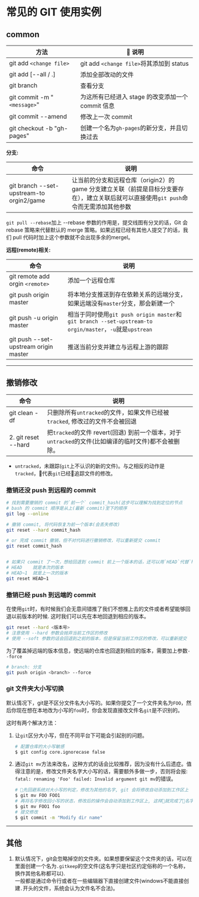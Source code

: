 # 常见的 GIT 使用实例

## common

| 方法                        |  说明                                            |
| --------------------------- | ------------------------------------------------- |
| git add `<change file>`     | git add `<change file>`将其添加到 status          |
| git add [--all / .]         | 添加全部改动的文件                                |
| git branch                  | 查看分支                                          |
| git commit -m "`<message>`" | 为这所有已经进入 stage 的改变添加一个 commit 信息 |
| git commit --amend          | 修改上一次 commit                                 |
| git checkout -b "gh-pages"  | 创建一个名为`gh-pages`的新分支，并且切换过去      |

**分支:**

| 命令                                     | 说明                                                                                                                                    |
| ---------------------------------------- | --------------------------------------------------------------------------------------------------------------------------------------- |
| git branch --set-upstream-to orgin2/game | 让当前的分支和远程仓库（origin2）的 game 分支建立关联（前提是目标分支要存在），建立关联后就可以直接使用`git push`命令而无需添加其他参数 |

`git pull --rebase`加上 --rebase 参数的作用是，提交线图有分叉的话，Git 会 rebase 策略来代替默认的 merge 策略。如果远程已经有其他人提交了的话，我们 pull 代码时加上这个参数就不会出现多余的mergel。

**远程(remote)相关:**

| 命令                                  | 说明                                                                                                    |
| ------------------------------------- | ------------------------------------------------------------------------------------------------------- |
| git remote add orgin `<remote>`       | 添加一个远程仓库                                                                                        |
| git push origin master                | 将本地分支推送到存在依赖关系的远端分支，如果远端没有`master`分支，那会新建一个                          |
| git push -u origin master             | 相当于同时使用`git push origin master`和`git branch --set-upstream-to orgin/master`，`-u`就是`upstrean` |
| git push --set-upstream origin master | 推送当前分支并建立与远程上游的跟踪                                                                      |

---

## 撤销修改

| 命令                | 说明                                                                                       |
| ------------------- | ------------------------------------------------------------------------------------------ |
| git clean -df       | 只删除所有`untracked`的文件，如果文件已经被`tracked`, 修改过的文件不会被回退               |
| 2. git reset --hard | 把`tracked`的文件 revert(回退) 到前一个版本，对于`untracked`的文件(比如编译的临时文件)都不会被删除。 |

- `untracked`，未跟踪(`git`上不认识的新的文件)。与之相反的动作是`tracked`，代表`git`已经追踪文件的修改。

### 撤销还没 push 到远程的 commit

``` bash
# 找到需要撤销的 commit 的`前一个` commit_hash(这步可以理解为找到定位的节点
# bash 的 commit 顺序是从上(最新 commit)至下的顺序
git log --online

# 撤销 commit, 将代码恢复为前一个版本(会丢失修改)
git reset --hard commit_hash

# or 完成 commit 撤销，但不对代码进行撤销修改，可以重新提交 commit
git reset commit_hash


# 如果只 commit 了一次，想给回退到 commit 前上一个版本的话，还可以用`HEAD`代替`hash`
# HEAD    就是本次的版本
# HEAD~1  就是上一次的版本
git reset HEAD~1
```

### 撤销已经 push 到远端的 commit

在使用`git`时，有时候我们会无意间错推了我们不想推上去的文件或者希望能够回退以前版本的时候.
这时我们可以先在本地回退到相应的版本。

``` bash
git reset --hard <版本号>
# 注意使用 --hard 参数会抛弃当前工作区的修改
# 使用 --soft 参数的话会回退到之前的版本，但是保留当前工作区的修改，可以重新提交
```

为了覆盖掉远端的版本信息，使远端的仓库也回退到相应的版本，需要加上参数`--force`

``` bash
# branch: 分支
git push origin <branch> --force
```

### git 文件夹大小写切换

默认情况下，git是不区分文件名大小写的。如果你提交了一个文件夹名为`FOO`，然后你现在想在本地改为小写的`foo`时，你会发现直接改文件名`git`是不识别的。

这时有两个解决方法：

1. 让`git`区分大小写，但在不同平台下可能会引起别的问题。

    ``` bash
    # 配置仓库的大小写敏感
    $ git config core.ignorecase false
    ```

2. 通过`git mv`方法来改名，这种方式的话会比较推荐，因为没有什么后遗症。值得注意的是，修改文件夹名字大小写的话，需要额外多做一步，否则将会报: `fatal: renaming 'Foo' failed: Invalid argument git mv`的错误。

    ``` bash
    # 先回避系统对大小写的判定，修改为其他的名字, git 会将修改自动添加到工作区上
    $ git mv FOO FOO1
    # 再将名字修改回小写的状态，修改后的操作会自动添加到工作区上, 这样就完成了名字的修改
    $ git mv FOO1 foo
    # 提交修改
    $ git commit -m "Modify dir name"
    ```

---

## 其他

1. 默认情况下，git会忽略掉空的文件夹。如果想要保留这个文件夹的话，可以在里面创建一个名为`.gitkeep`的空文件(这名字只是社区约定俗称的一个名称，换作其他名称都可以).<br>一般都是通过命令行或者在一些编辑器下直接创建文件(windows不能直接创建`.`开头的文件，系统会认为文件名不合法)。
